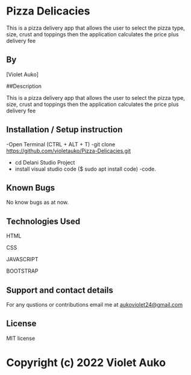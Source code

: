 # Pizza Delicacies


This is a pizza delivery app that allows the user to select the pizza type, size, crust and toppings then the application calculates the price plus delivery fee



## By 
[Violet Auko]

##Description

This is a pizza delivery app that allows the user to select the pizza type, size, crust and toppings then the application calculates the price plus delivery fee



 ## Installation / Setup instruction

 -Open Terminal (CTRL + ALT + T) 
 -git clone https://github.com/violetauko/Pizza-Delicacies.git
- cd Delani Studio Project
- install visual studio code ($ sudo apt install code)
 -code.

 ## Known Bugs 

No know bugs as at now.


## Technologies Used

 HTML

CSS

JAVASCRIPT

BOOTSTRAP


## Support and contact details

  For any qustions or contributions email me at aukoviolet24@gmail.com


## License

MIT license

# Copyright (c) 2022 Violet Auko
